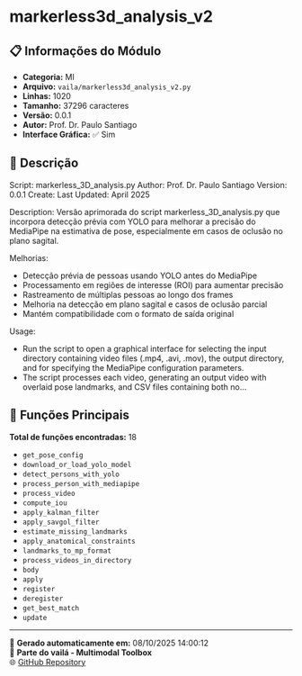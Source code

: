 # markerless3d_analysis_v2

## 📋 Informações do Módulo

- **Categoria:** Ml
- **Arquivo:** `vaila/markerless3d_analysis_v2.py`
- **Linhas:** 1020
- **Tamanho:** 37296 caracteres
- **Versão:** 0.0.1
- **Autor:** Prof. Dr. Paulo Santiago
- **Interface Gráfica:** ✅ Sim

## 📖 Descrição


Script: markerless_3D_analysis.py
Author: Prof. Dr. Paulo Santiago
Version: 0.0.1
Create:
Last Updated: April 2025

Description:
Versão aprimorada do script markerless_3D_analysis.py que incorpora detecção prévia
com YOLO para melhorar a precisão do MediaPipe na estimativa de pose, especialmente
em casos de oclusão no plano sagital.

Melhorias:
- Detecção prévia de pessoas usando YOLO antes do MediaPipe
- Processamento em regiões de interesse (ROI) para aumentar precisão
- Rastreamento de múltiplas pessoas ao longo dos frames
- Melhoria na detecção em plano sagital e casos de oclusão parcial
- Mantém compatibilidade com o formato de saída original

Usage:
- Run the script to open a graphical interface for selecting the input directory
  containing video files (.mp4, .avi, .mov), the output directory, and for
  specifying the MediaPipe configuration parameters.
- The script processes each video, generating an output video with overlaid pose
  landmarks, and CSV files containing both no...

## 🔧 Funções Principais

**Total de funções encontradas:** 18

- `get_pose_config`
- `download_or_load_yolo_model`
- `detect_persons_with_yolo`
- `process_person_with_mediapipe`
- `process_video`
- `compute_iou`
- `apply_kalman_filter`
- `apply_savgol_filter`
- `estimate_missing_landmarks`
- `apply_anatomical_constraints`
- `landmarks_to_mp_format`
- `process_videos_in_directory`
- `body`
- `apply`
- `register`
- `deregister`
- `get_best_match`
- `update`




---

📅 **Gerado automaticamente em:** 08/10/2025 14:00:12  
🔗 **Parte do vailá - Multimodal Toolbox**  
🌐 [GitHub Repository](https://github.com/vaila-multimodaltoolbox/vaila)
